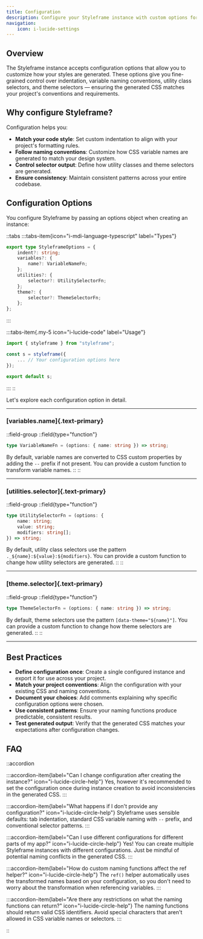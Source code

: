 ```yaml
---
title: Configuration
description: Configure your Styleframe instance with custom options for indentation, variable naming, utility selectors, and theme selectors.
navigation:
    icon: i-lucide-settings
---
```


## Overview

The Styleframe instance accepts configuration options that allow you to customize how your styles are generated. These options give you fine-grained control over indentation, variable naming conventions, utility class selectors, and theme selectors &mdash; ensuring the generated CSS matches your project's conventions and requirements.

## Why configure Styleframe?

Configuration helps you:

- **Match your code style**: Set custom indentation to align with your project's formatting rules.
- **Follow naming conventions**: Customize how CSS variable names are generated to match your design system.
- **Control selector output**: Define how utility classes and theme selectors are generated.
- **Ensure consistency**: Maintain consistent patterns across your entire codebase.

## Configuration Options

You configure Styleframe by passing an options object when creating an instance:

::tabs
:::tabs-item{icon="i-mdi-language-typescript" label="Types"}

```ts
export type StyleframeOptions = {
    indent?: string;
    variables?: {
        name?: VariableNameFn;
    };
    utilities?: {
        selector?: UtilitySelectorFn;
    };
    theme?: {
        selector?: ThemeSelectorFn;
    };
};
```

:::

:::tabs-item{.my-5 icon="i-lucide-code" label="Usage"}

```ts
import { styleframe } from "styleframe";

const s = styleframe({
    ... // Your configuration options here
});

export default s;
```

:::
::

Let's explore each configuration option in detail.

---

### [variables.name]{.text-primary}

::field-group
::field{type="function"}

```ts
type VariableNameFn = (options: { name: string }) => string;
```

By default, variable names are converted to CSS custom properties by adding the `--` prefix if not present. You can provide a custom function to transform variable names.
::
::

---

### [utilities.selector]{.text-primary}

::field-group
::field{type="function"}

```ts
type UtilitySelectorFn = (options: {
    name: string;
    value: string;
    modifiers: string[];
}) => string;
```

By default, utility class selectors use the pattern `._${name}:${value}:${modifiers}`. You can provide a custom function to change how utility selectors are generated.
::
::

---

### [theme.selector]{.text-primary}

::field-group
::field{type="function"}

```ts
type ThemeSelectorFn = (options: { name: string }) => string;
```

By default, theme selectors use the pattern `[data-theme="${name}"]`. You can provide a custom function to change how theme selectors are generated.
::
::

---

## Best Practices

- **Define configuration once**: Create a single configured instance and export it for use across your project.
- **Match your project conventions**: Align the configuration with your existing CSS and naming conventions.
- **Document your choices**: Add comments explaining why specific configuration options were chosen.
- **Use consistent patterns**: Ensure your naming functions produce predictable, consistent results.
- **Test generated output**: Verify that the generated CSS matches your expectations after configuration changes.

## FAQ

::accordion

:::accordion-item{label="Can I change configuration after creating the instance?" icon="i-lucide-circle-help"}
Yes, however it's recommended to set the configuration once during instance creation to avoid inconsistencies in the generated CSS.
:::

:::accordion-item{label="What happens if I don't provide any configuration?" icon="i-lucide-circle-help"}
Styleframe uses sensible defaults: tab indentation, standard CSS variable naming with `--` prefix, and conventional selector patterns.
:::

:::accordion-item{label="Can I use different configurations for different parts of my app?" icon="i-lucide-circle-help"}
Yes! You can create multiple Styleframe instances with different configurations. Just be mindful of potential naming conflicts in the generated CSS.
:::

:::accordion-item{label="How do custom naming functions affect the ref helper?" icon="i-lucide-circle-help"}
The `ref()` helper automatically uses the transformed names based on your configuration, so you don't need to worry about the transformation when referencing variables.
:::

:::accordion-item{label="Are there any restrictions on what the naming functions can return?" icon="i-lucide-circle-help"}
The naming functions should return valid CSS identifiers. Avoid special characters that aren't allowed in CSS variable names or selectors.
:::

::

